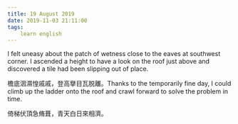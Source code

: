 ```yaml
---
title: 19 August 2019
date: 2019-11-03 21:11:00
tags:
    learn english
---
```

I felt uneasy about the patch of wetness
close to the eaves at southwest corner. I ascended a height to have a look on
the roof just above and discovered a tile had been slipping out of place.

檐底洇濕惶戚戚，登高擧目瓦脱離。Thanks to the temporarily fine day, I could
climb up the ladder onto the roof and crawl forward to solve the problem in
time. 

倚梯伏頂急脩葺，青天白日來相濟。